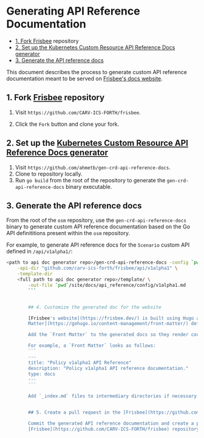 # Generating API Reference Documentation

<!-- toc -->

- [1. Fork <a href="https://github.com/CARV-ICS-FORTH/frisbee">Frisbee</a> repository](#1-fork-frisbee-repository)
- [2. Set up the <a href="https://github.com/ahmetb/gen-crd-api-reference-docs">Kubernetes Custom Resource API Reference
  Docs generator</a>](#2-set-up-the-kubernetes-custom-resource-api-reference-docs-generator)
- [3. Generate the API reference docs](#3-generate-the-api-reference-docs)

<!-- /toc -->

This document describes the process to generate custom API reference documentation meant to be served
on [Frisbee's docs website](https://docs.frisbee.dev/).

## 1. Fork [Frisbee](https://github.com/CARV-ICS-FORTH/frisbee) repository

1. Visit `https://github.com/CARV-ICS-FORTH/frisbee`.

1. Click the `Fork` button and clone your fork.

## 2. Set up the [Kubernetes Custom Resource API Reference Docs generator](https://github.com/ahmetb/gen-crd-api-reference-docs)

1. Visit `https://github.com/ahmetb/gen-crd-api-reference-docs`.
1. Clone to repository locally.
1. Run `go build` from the root of the repository to generate the `gen-crd-api-reference-docs` binary executable.

## 3. Generate the API reference docs

From the root of the `osm` repository, use the `gen-crd-api-reference-docs` binary to generate custom API reference
documentation based on the Go API definititions present within the `osm` repository.

For example, to generate API reference docs for the `Scenario` custom API defined in `/api/v1alpha1/`:

```bash
<path to api doc generator repo>/gen-crd-api-reference-docs -config `pwd`/docs/api_reference/config.json \
    -api-dir "github.com/carv-ics-forth/frisbee/api/v1alpha1" \
    -template-dir
    <full path to api doc generator repo>/template/ \
        -out-file `pwd`/site/docs/api_reference/config/v1alpha1.md
        ```


        ## 4. Customize the generated doc for the website

        [Frisbee's website](https://frisbee.dev/) is built using Hugo and requires every page to have a [Front
        Matter](https://gohugo.io/content-management/front-matter/) defined.

        Add the `Front Matter` to the generated docs so they render correctly on the website.

        For example, a `Front Matter` looks as follows:
        ```
        ---
        title: "Policy v1alpha1 API Reference"
        description: "Policy v1alpha1 API reference documentation."
        type: docs
        ---
        ```

        Add `_index.md` files to intermediary directories if necessary.


        ## 5. Create a pull request in the [Frisbee](https://github.com/CARV-ICS-FORTH/frisbee) repository

        Commit the generated API reference documentation and create a pull request in
        [Frisbee](https://github.com/CARV-ICS-FORTH/frisbee) repository.
